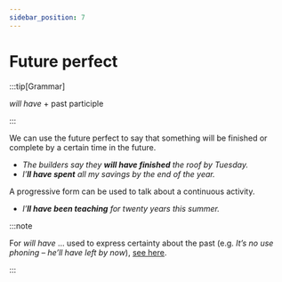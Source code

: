 ```yaml
---
sidebar_position: 7
---
```


# Future perfect

:::tip[Grammar]

*will have* + past participle

:::

We can use the future perfect to say that something will be finished or complete by a certain time in the future.

- *The builders say they **will have finished** the roof by Tuesday.*
- *I’**ll have spent** all my savings by the end of the year.*

A progressive form can be used to talk about a continuous activity.

- *I’**ll have been teaching** for twenty years this summer.*

:::note

For *will have* … used to express certainty about the past (e.g. *It’s no use phoning – he’ll have left by now*), [see here](./will-going-to-and-present-progressive-advanced-points#expressing-certainty-about-the-present-or-past).

:::
